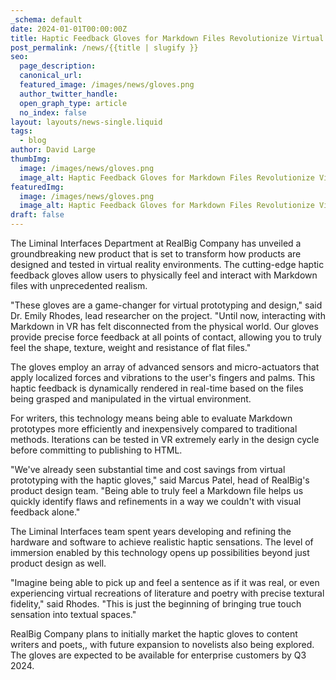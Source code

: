 ```yaml
---
_schema: default
date: 2024-01-01T00:00:00Z
title: Haptic Feedback Gloves for Markdown Files Revolutionize Virtual Prototyping
post_permalink: /news/{{title | slugify }}
seo:
  page_description:
  canonical_url:
  featured_image: /images/news/gloves.png
  author_twitter_handle:
  open_graph_type: article
  no_index: false
layout: layouts/news-single.liquid
tags:
  - blog
author: David Large
thumbImg:
  image: /images/news/gloves.png
  image_alt: Haptic Feedback Gloves for Markdown Files Revolutionize Virtual Prototyping
featuredImg:
  image: /images/news/gloves.png
  image_alt: Haptic Feedback Gloves for Markdown Files Revolutionize Virtual Prototyping
draft: false
---
```

The Liminal Interfaces Department at RealBig Company has unveiled a groundbreaking new product that is set to transform how products are designed and tested in virtual reality environments. The cutting-edge haptic feedback gloves allow users to physically feel and interact with Markdown files with unprecedented realism.

"These gloves are a game-changer for virtual prototyping and design," said Dr. Emily Rhodes, lead researcher on the project. "Until now, interacting with Markdown in VR has felt disconnected from the physical world. Our gloves provide precise force feedback at all points of contact, allowing you to truly feel the shape, texture, weight and resistance of flat files."

The gloves employ an array of advanced sensors and micro-actuators that apply localized forces and vibrations to the user's fingers and palms. This haptic feedback is dynamically rendered in real-time based on the files being grasped and manipulated in the virtual environment.

For writers, this technology means being able to evaluate Markdown prototypes more efficiently and inexpensively compared to traditional methods. Iterations can be tested in VR extremely early in the design cycle before committing to publishing to HTML.

"We've already seen substantial time and cost savings from virtual prototyping with the haptic gloves," said Marcus Patel, head of RealBig's product design team. "Being able to truly feel a Markdown file helps us quickly identify flaws and refinements in a way we couldn't with visual feedback alone."

The Liminal Interfaces team spent years developing and refining the hardware and software to achieve realistic haptic sensations. The level of immersion enabled by this technology opens up possibilities beyond just product design as well.

"Imagine being able to pick up and feel a sentence as if it was real, or even experiencing virtual recreations of literature and poetry with precise textural fidelity," said Rhodes. "This is just the beginning of bringing true touch sensation into textual spaces."

RealBig Company plans to initially market the haptic gloves to content writers and poets,, with future expansion to novelists also being explored. The gloves are expected to be available for enterprise customers by Q3 2024.